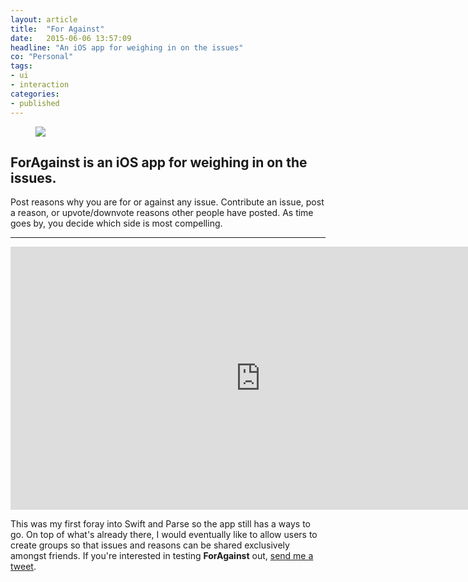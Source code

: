```yaml
---
layout: article
title:  "For Against"
date:   2015-06-06 13:57:09
headline: "An iOS app for weighing in on the issues"
co: "Personal"
tags:
- ui
- interaction
categories:
- published
---
```


<figure>
<img src="{{edchao.github.io}}/assets/img_foragainst_home.jpg" />
</figure>

<!--more-->

## <strong>ForAgainst</strong> is an iOS app for weighing in on the issues.


Post reasons why you are for or against any issue. Contribute an issue, post a reason, or upvote/downvote reasons other people have posted.  As time goes by, you decide which side is most compelling.

---

<iframe width="800" height="421" src="https://www.youtube.com/embed/XOjMgZH8_4g" frameborder="0" allowfullscreen></iframe>

<br>

This was my first foray into Swift and Parse so the app still has a ways to go.  On top of what's already there, I would eventually like to allow users to create groups so that issues and reasons can be shared exclusively amongst friends. If you're interested in testing <strong> ForAgainst</strong> out, <a href="https://twitter.com/edchao"> send me a tweet</a>.
